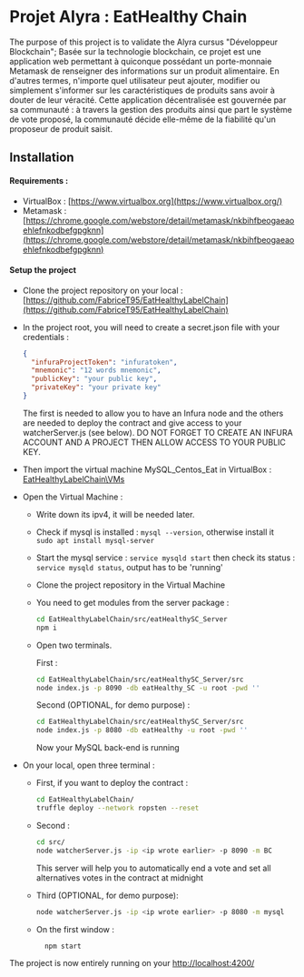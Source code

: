 # Projet Alyra : EatHealthy Chain
The purpose of this project is to validate the Alyra cursus "Développeur Blockchain";
Basée sur la technologie blockchain, ce projet est une application web permettant 
à quiconque possédant un porte-monnaie Metamask de renseigner des informations
sur un produit alimentaire. En d'autres termes, n'importe quel utilisateur peut ajouter,
modifier ou simplement s'informer sur les caractéristiques de produits sans avoir à
douter de leur véracité.
Cette application décentralisée est gouvernée par sa communauté : à travers la gestion des produits
ainsi que part le système de vote proposé, la communauté décide elle-même de la fiabilité qu'un
proposeur de produit saisit.


## Installation
#### Requirements :
- VirtualBox : [https://www.virtualbox.org](https://www.virtualbox.org/)
- Metamask : [https://chrome.google.com/webstore/detail/metamask/nkbihfbeogaeaoehlefnkodbefgpgknn](https://chrome.google.com/webstore/detail/metamask/nkbihfbeogaeaoehlefnkodbefgpgknn)

#### Setup the project
- Clone the project repository on your local : [https://github.com/FabriceT95/EatHealthyLabelChain](https://github.com/FabriceT95/EatHealthyLabelChain)
- In the project root, you will need to create a secret.json file with your credentials :
    ```json
    {
      "infuraProjectToken": "infuratoken",
      "mnemonic": "12 words mnemonic",
      "publicKey": "your public key",
      "privateKey": "your private key"
    }
    ```
  The first is needed to allow you to have an Infura node and the others are needed to deploy
  the contract and give access to your watcherServer.js (see below). DO NOT FORGET TO CREATE AN
  INFURA ACCOUNT AND A PROJECT THEN ALLOW ACCESS TO YOUR PUBLIC KEY.
  

- Then import the virtual machine MySQL_Centos_Eat in VirtualBox : [EatHealthyLabelChain\VMs](https://github.com/FabriceT95/EatHealthyLabelChain\VMs)
- Open the Virtual Machine :
    - Write down its ipv4, it will be needed later.
    - Check if mysql is installed : ``mysql --version``, otherwise install it `` sudo apt install mysql-server``
    - Start the mysql service : ``service mysqld start`` then check its status : ``service mysqld status``, output has to be 'running'
    - Clone the project repository in the Virtual Machine 
    - You need to get modules from the server package :
        ```bash
        cd EatHealthyLabelChain/src/eatHealthySC_Server
        npm i
        ```
    - Open two terminals.
    
        First :
        ```bash 
        cd EatHealthyLabelChain/src/eatHealthySC_Server/src
        node index.js -p 8090 -db eatHealthy_SC -u root -pwd ''
        ```
      
       Second (OPTIONAL, for demo purpose) :
      ```bash 
      cd EatHealthyLabelChain/src/eatHealthySC_Server/src
      node index.js -p 8080 -db eatHealthy -u root -pwd ''
      ```
      Now your MySQL back-end is running
- On your local, open three terminal :  
    - First, if you want to deploy the contract : 
        ```bash
        cd EatHealthyLabelChain/
        truffle deploy --network ropsten --reset  
        ```

    - Second : 
        ```bash
        cd src/
        node watcherServer.js -ip <ip wrote earlier> -p 8090 -m BC
        ```
      This server will help you to automatically end a vote and 
      set all alternatives votes in the contract at midnight
  
    - Third (OPTIONAL, for demo purpose): 
        ```bash
        node watcherServer.js -ip <ip wrote earlier> -p 8080 -m mysql
         ```
      
    - On the first window : 
        ```bash
          npm start
         ```  
          
The project is now entirely running on your [http://localhost:4200/](http://localhost:4200/)
      
